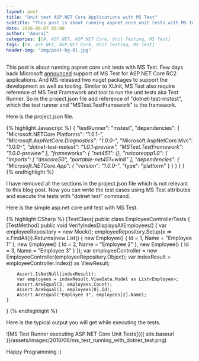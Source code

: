```yaml
---
layout: post
title: "Unit test ASP.NET Core Applications with MS Test"
subtitle: "This post is about running aspnet core unit tests with MS Test. Few days back Microsoft announced support of MS Test for ASP.NET Core applications. And MS released two nuget packages to support the development as well as tooling."
date: 2016-06-07 05:00
author: "Anuraj"
categories: [C#, ASP.NET, ASP.NET Core, Unit Testing, MS Test]
tags: [C#, ASP.NET, ASP.NET Core, Unit Testing, MS Test]
header-img: "img/post-bg-01.jpg"
---
```

This post is about running aspnet core unit tests with MS Test. Few days back Microsoft [announced](https://blogs.msdn.microsoft.com/visualstudioalm/2016/05/30/announcing-mstest-framework-support-for-net-core-rc2-asp-net-core-rc2/) support of MS Test for ASP.NET Core RC2 applications. And MS released two nuget packages to support the development as well as tooling. Similar to XUnit, MS Test also require reference of MS Test Framework and tool to run the unit tests aka Test Runner. So in the project.json file add reference of "dotnet-test-mstest", which the test runner and "MSTest.TestFramework" is the framework. 

Here is the project.json file.

{% highlight Javascript %}
{
	"testRunner": "mstest",
	"dependencies": {
		"Microsoft.NETCore.Platforms": "1.0.1-*",
		"Microsoft.AspNetCore.Diagnostics": "1.0.0-*",
		"Microsoft.AspNetCore.Mvc": "1.0.0-*",
		"dotnet-test-mstest": "1.0.1-preview",
		"MSTest.TestFramework": "1.0.0-preview"
	},
	"frameworks": {
		"net451": {},
		"netcoreapp1.0": {
			"imports": [
				"dnxcore50",
				"portable-net451+win8"
			],
			"dependencies": {
				"Microsoft.NETCore.App": {
					"version": "1.0.0-*",
					"type": "platform"
				}
			}
		}
	}
}
{% endhighlight %}

I have removed all the sections in the project.json file which is not relevant to this blog post. Now you can write the test cases using MS Test attributes and execute the tests with "dotnet test" command. 

Here is the simple asp.net core unit test with MS Test.

{% highlight CSharp %}
[TestClass]
public class EmployeeControllerTests
{
	[TestMethod]
	public void VerifyIndexDisplaysAllEmployees()
	{
		var employeeRepository = new Mock<IEmployeeRepository>();
		employeeRepository.Setup(x => x.FindAll()).Returns(new List<Employee>()
		{
			new Employee() { Id = 1, Name = "Employee 1" },
			new Employee() { Id = 2, Name = "Employee 2" },
			new Employee() { Id = 3, Name = "Employee 3" }
		});
		var employeeController = new EmployeeController(employeeRepository.Object);
		var indexResult = employeeController.Index() as ViewResult;

		Assert.IsNotNull(indexResult);
		var employees = indexResult.ViewData.Model as List<Employee>;
		Assert.AreEqual(3, employees.Count);
		Assert.AreEqual(1, employees[0].Id);
		Assert.AreEqual("Employee 3", employees[2].Name);
	}
}
{% endhighlight %}

Here is the typical output you will get while executing the tests.

![MS Test Runner executing ASP.NET Core Unit Tests]({{ site.baseurl }}/assets/images/2016/06/ms_test_running_with_dotnet_test.png)

Happy Programming :)